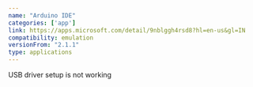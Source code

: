 ```yaml
---
name: "Arduino IDE"
categories: ['app']
link: https://apps.microsoft.com/detail/9nblggh4rsd8?hl=en-us&gl=IN
compatibility: emulation
versionFrom: "2.1.1"
type: applications
---
```


USB driver setup is not working